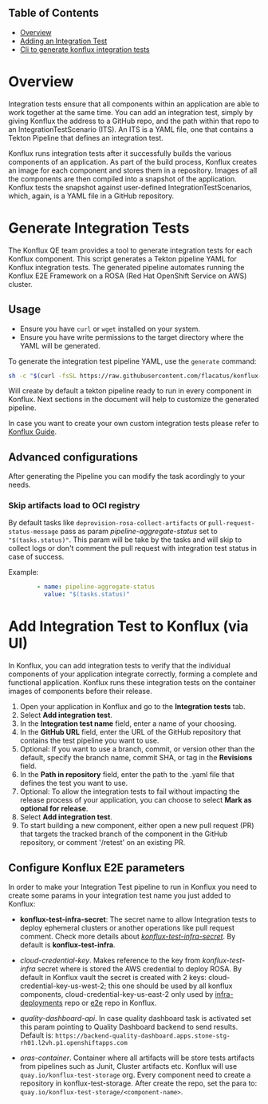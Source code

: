 ## Table of Contents

- [Overview](#overview)
- [Adding an Integration Test](#requirements)
- [Cli to generate konflux integration tests](#use-konflux-qe-cli-to-generate-integration-tests)

# Overview

Integration tests ensure that all components within an application are able to work together at the same time. You can add an integration test, simply by giving Konflux the address to a GitHub repo, and the path within that repo to an IntegrationTestScenario (ITS). An ITS is a YAML file, one that contains a Tekton Pipeline that defines an integration test.

Konflux runs integration tests after it successfully builds the various components of an application. As part of the build process, Konflux creates an image for each component and stores them in a repository. Images of all the components are then compiled into a snapshot of the application. Konflux tests the snapshot against user-defined IntegrationTestScenarios, which, again, is a YAML file in a GitHub repository.

# Generate Integration Tests

The Konflux QE team provides a tool to generate integration tests for each Konflux component. This script generates a Tekton pipeline YAML for Konflux integration tests. The generated pipeline automates running the Konflux E2E Framework on a ROSA (Red Hat OpenShift Service on AWS) cluster.

## Usage

- Ensure you have `curl` or `wget` installed on your system.
- Ensure you have write permissions to the target directory where the YAML will be generated.

To generate the integration test pipeline YAML, use the `generate` command:

```bash
sh -c "$(curl -fsSL https://raw.githubusercontent.com/flacatus/konflux-qe-definitions/cli/scripts/konflux-it-generator.sh)" generate --target-dir <target-directory> --name <pipeline-name>
```
Will create by default a tekton pipeline ready to run in every component in Konflux. Next sections in the document will help to customize the generated pipeline.

In case you want to create your own custom integration tests please refer to [Konflux Guide](https://konflux-ci.dev/docs/how-tos/testing/integration/creating/).

## Advanced configurations

After generating the Pipeline you can modify the task acordingly to your needs.

### Skip artifacts load to OCI registry

By default tasks like `deprovision-rosa-collect-artifacts` or `pull-request-status-message` pass as param *pipeline-aggregate-status* set to `"$(tasks.status)"`. This param will be take by the tasks and will skip to collect logs or don't comment the pull request with integration test status in case of success.

Example:
```yaml
        - name: pipeline-aggregate-status
          value: "$(tasks.status)"
```

# Add Integration Test to Konflux (via UI)

In Konflux, you can add integration tests to verify that the individual components of your application integrate correctly, forming a complete and functional application. Konflux runs these integration tests on the container images of components before their release.

1. Open your application in Konflux and go to the **Integration tests** tab.
2. Select **Add integration test**.
3. In the **Integration test name** field, enter a name of your choosing.
4. In the **GitHub URL** field, enter the URL of the GitHub repository that contains the test pipeline you want to use.
5. Optional: If you want to use a branch, commit, or version other than the default, specify the branch name, commit SHA, or tag in the **Revisions** field.
6. In the **Path in repository** field, enter the path to the .yaml file that defines the test you want to use.
7. Optional: To allow the integration tests to fail without impacting the release process of your application, you can choose to select **Mark as optional for release**.
8. Select **Add integration test**.
9. To start building a new component, either open a new pull request (PR) that targets the tracked branch of the component in the GitHub repository, or comment '/retest' on an existing PR.

## Configure Konflux E2E parameters

In order to make your Integration Test pipeline to run in Konflux you need to create some params in your integration test name you just added to Konflux:

- **konflux-test-infra-secret**: The secret name to allow Integration tests to deploy ephemeral clusters or another operations like pull request comment. Check more details about [*konflux-test-infra-secret*](./Prerequisites_Guide.md). By default is **konflux-test-infra**.

- *cloud-credential-key*. Makes reference to the key from *konflux-test-infra* secret where is stored the AWS credential to deploy ROSA. By default in Konflux vault the secret is created with 2 keys: cloud-credential-key-us-west-2; this one should be used by all konflux components, cloud-credential-key-us-east-2 only used by [infra-deployments](https://github.com/redhat-appstudio/infra-deployments) repo or [e2e](https://github.com/konflux-ci/e2e-tests) repo in Konflux.

- *quality-dashboard-api*. In case quality dashboard task is activated set this param pointing to Quality Dashboard backend to send results. Default is: `https://backend-quality-dashboard.apps.stone-stg-rh01.l2vh.p1.openshiftapps.com`

- *oras-container*. Container where all artifacts will be store tests artifacts from pipelines such as Junit, Cluster artifacts etc. Konflux will use `quay.io/konflux-test-storage` org. Every component need to create a repository in konflux-test-storage. After create the repo, set the para to: `quay.io/konflux-test-storage/<component-name>`.
